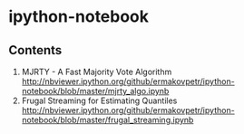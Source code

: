 # ipython-notebook
## Contents

1. MJRTY - A Fast Majority Vote Algorithm
  http://nbviewer.ipython.org/github/ermakovpetr/ipython-notebook/blob/master/mjrty_algo.ipynb
2. Frugal Streaming for Estimating Quantiles
  http://nbviewer.ipython.org/github/ermakovpetr/ipython-notebook/blob/master/frugal_streaming.ipynb
